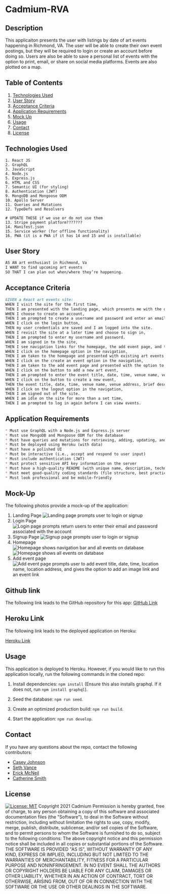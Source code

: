# Cadmium-RVA


## Description

This applicaiton presents the user with listings by date of art events happening in Richmond, VA. The user will be able to create their own event postings, but they will be required to login or create an account before doing so. Users are also be able to save a personal list of events with the option to print, email, or share on social media platforms.  Events are also plotted on a map.


## Table of Contents

1. [Technologies Used](#Technologies-Used)
2. [User Story](#User-Story)
3. [Acceptance Criteria](#Acceptance-Criteria)
4. [Application Requirements](#Application-Requirements)
5. [Mock Up](#Mock-Up)
6. [Usage](#Usage)
7. [Contact](#Contact)
8. [License](#License)

## Technologies Used
```
1. React JS 
2. GraphQL
3. JavaScript
4. Node.js
5. Express.js
6. HTML and CSS
7. Semantic UI (for styling)
8. Authentication (JWT)
9. MongoDB and Mongoose ODM
10. Apollo Server
11. Queries and Mutations
12. TypeDefs and Resolvers

# UPDATE THESE if we use or do not use them
13. Stripe payment platform???????
14. Manifest.json 
15. Service worker (for offline functionality)
16. PWA (it is a PWA if it has 14 and 15 and is installable)
```

## User Story
```md
AS AN art enthusiast in Richmond, Va 
I WANT to find upcoming art events 
SO THAT I can plan out when/where they’re happening.
```

## Acceptance Criteria
<!-- UPDATE UPDATE UPDATE -->
```md
GIVEN a React art events site:
WHEN I visit the site for the first time,
THEN I am presented with the landing page, which presents me with the options to login or create an account.
WHEN I choose to create an account,
THEN I am prompted to create a username and password and enter an email address.
WHEN I click on the login button,
THEN my user credentials are saved and I am logged into the site.
WHEN I revisit the site at a later time and choose to sign in,
THEN I am prompted to enter my username and password.
WHEN I am signed in to the site,
THEN I see navigation links for the homepage, the add event page, and the logout button.
WHEN I click on the homepage option in the navigation,
THEN I am taken to the homepage and presented with existing art events that include the event title, date, time, venue name, venue address, brief description, potentially an image related to the specific event, and potentially a link to the event.
WHEN I click on the create an event option in the navigation,
THEN I am taken to the add event page and presented with the option to add a new event.
WHEN I click on the button to add a new art event,
THEN I am prompted to enter the event title, date, time, venue name, venue address, brief description,  an image link related to the specific event (if I have one), and a link to the event (if I have one).
WHEN I click on the button to create a new event,
THEN the event title, date, time, venue name, venue address, brief description, and respective links are saved, and I am taken back to the homepage with my new event added at the bottom of the list.
WHEN I click on the logout option in the navigation,
THEN I am signed out of the site.
WHEN I am idle on the site for more than a set time,
THEN I am prompted to log in again before I can view events.
```

## Application Requirements
```md
* Must use GraphQL with a Node.js and Express.js server
* Must use MongoDB and Mongoose ODM for the database
* Must have queries and mutations for retrieving, adding, updating, and deleting data
* Must be deployed using Heroku (with data)
* Must have a polished UI 
* Must be interactive (i.e., accept and respond to user input)
* Must include authentication (JWT)
* Must protect sensitive API key information on the server
* Must have a high-quality README (with unique name, description, technologies used, screenshot, and link to the deployed app)
* Must meet good-quality coding standards (file structure, best practices, etc.)
* Must look professional and be mobile-friendly
```

## Mock-Up

The following photos provide a mock-up of the application: 

<!-- These are just a starter - we can change as we like of course -->
1. Landing Page
![Landing page prompts user to login or signup]()
2. Login Page
![Login page prompts return users to enter their email and password associated with the account ]()
3. Signup Page
![Signup page prompts user to login or signup]()
4. Homepage
![Homepage shows navigation bar and all events on database]()
![Homepage shows all events on database]()
5. Add event page
![Add event page prompts user to add event title, date, time, location name, location address, and gives the option to add an image link and an event link]()

## Github link

The following link leads to the GitHub repository for this app:
[GitHub Link](https://github.com/johnsoncm/cadmium)


## Heroku Link

The following link leads to the deployed application on Heroku:

[Heroku Link](https://ancient-lowlands-14789.herokuapp.com/login)


## Usage
This application is deployed to Heroku. However, if you would like to run this application locally, run the following commands in the cloned repo:

1. Install dependencies: ```npm install``` (Ensure this also installs graphql. If it does not, run ```npm install graphql```).

2. Seed the database: ```npm run seed```.

3. Create an optimized production build: ```npm run build```.

4. Start the application: ```npm run develop```.


## Contact
If you have any questions about the repo, contact the following contributors:
* [Casey Johnson](https://github.com/johnsoncm)
* [Seth Vance](https://github.com/sethvance26)
* [Erick McNeil](https://github.com/ErickMcNeil)
* [Catherine Smith](https://github.com/crsmith01)


## License
  [![License: MIT](https://img.shields.io/badge/License-MIT-yellow.svg)](https://opensource.org/licenses/MIT)
Copyright 2021 Cadmium
Permission is hereby granted, free of charge, to any person obtaining a copy of this software and associated documentation files (the "Software"), to deal in the Software without restriction, including without limitation the rights to use, copy, modify, merge, publish, distribute, sublicense, and/or sell copies of the Software, and to permit persons to whom the Software is furnished to do so, subject to the following conditions:
The above copyright notice and this permission notice shall be included in all copies or substantial portions of the Software.
THE SOFTWARE IS PROVIDED "AS IS", WITHOUT WARRANTY OF ANY KIND, EXPRESS OR IMPLIED, INCLUDING BUT NOT LIMITED TO THE WARRANTIES OF MERCHANTABILITY, FITNESS FOR A PARTICULAR PURPOSE AND NONINFRINGEMENT. IN NO EVENT SHALL THE AUTHORS OR COPYRIGHT HOLDERS BE LIABLE FOR ANY CLAIM, DAMAGES OR OTHER LIABILITY, WHETHER IN AN ACTION OF CONTRACT, TORT OR OTHERWISE, ARISING FROM, OUT OF OR IN CONNECTION WITH THE SOFTWARE OR THE USE OR OTHER DEALINGS IN THE SOFTWARE.